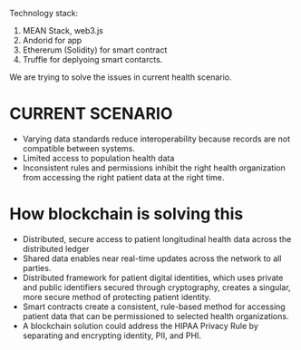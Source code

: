 Technology stack:

1. MEAN Stack, web3.js
2. Andorid for app
3. Ethererum (Solidity) for smart contract
4. Truffle for deplyoing smart contarcts.


We are trying to solve the issues in current health scenario.

# CURRENT SCENARIO

* Varying data standards reduce interoperability because records are not compatible between systems. 
* Limited access to population health data
* Inconsistent rules and permissions inhibit the right health organization from accessing the right patient data at the right time. 

# How blockchain is solving this
* Distributed, secure access to patient longitudinal health data across the distributed ledger
* Shared data enables near real-time updates across the network to all parties. 
* Distributed framework for patient digital identities, which uses private and public identifiers secured through cryptography, creates a singular, more secure method of protecting patient identity.
* Smart contracts create a consistent, rule-based method for accessing patient data that can be permissioned to selected health organizations. 
* A blockchain solution could address the HIPAA Privacy Rule by separating and encrypting identity, PII, and PHI.

